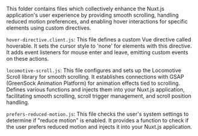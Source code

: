 This folder contains files which collectively enhance the Nuxt.js application's user experience by providing smooth scrolling, handling reduced motion preferences, and enabling hover interactions for specific elements using custom directives.

`hover-directive.client.js`:
    This file defines a custom Vue directive called hoverable.
    It sets the cursor style to 'none' for elements with this directive.
    It adds event listeners for mouse enter and leave, emitting custom events on these actions.

`locomotive-scroll.js`:
    This file configures and sets up the Locomotive Scroll library for smooth scrolling.
    It establishes connections with GSAP (GreenSock Animation Platform) for animation effects tied to scrolling.
    Defines various functions and injects them into your Nuxt.js application, facilitating smooth scrolling, scroll trigger management, and scroll position handling.

`prefers-reduced-motion.js`:
    This file checks the user's system settings to determine if "reduce motion" is enabled.
    It provides a function to check if the user prefers reduced motion and injects it into your Nuxt.js application.

